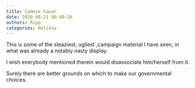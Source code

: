 ```yaml
---
title: Cammie Cowan
date: 2020-08-21 00:40:26
authors: Ripp
categories: Holiday
---
```


 This is some of the sleaziest, ugliest ,campaign material I have seen, in what was already a notably nasty display.

I wish everybody mentioned therein would disassociate him/herself from it.

Surely there are better grounds on which to make our governmental choices.